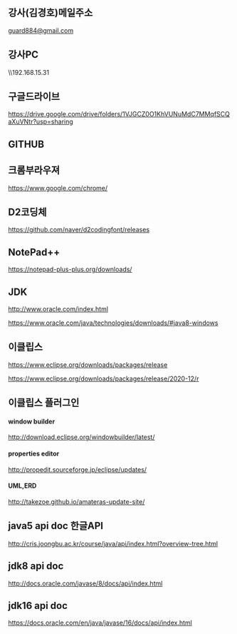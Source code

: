 ## 강사(김경호)메일주소
guard884@gmail.com


## 강사PC
 \\\192.168.15.31

## 구글드라이브
https://drive.google.com/drive/folders/1VJGCZ0O1KhVUNuMdC7MMqfSCQaXuVNtr?usp=sharing

## GITHUB 


## 크롬부라우져
https://www.google.com/chrome/


 

## D2코딩체
https://github.com/naver/d2codingfont/releases

## NotePad++
https://notepad-plus-plus.org/downloads/


## JDK
http://www.oracle.com/index.html

https://www.oracle.com/java/technologies/downloads/#java8-windows

## 이클립스
https://www.eclipse.org/downloads/packages/release

https://www.eclipse.org/downloads/packages/release/2020-12/r


## 이클립스 플러그인
 #### window builder
 http://download.eclipse.org/windowbuilder/latest/
 #### properties editor
 http://propedit.sourceforge.jp/eclipse/updates/
 #### UML,ERD
 http://takezoe.github.io/amateras-update-site/

## java5 api doc 한글API
http://cris.joongbu.ac.kr/course/java/api/index.html?overview-tree.html

## jdk8  api doc
http://docs.oracle.com/javase/8/docs/api/index.html     

## jdk16 api doc
https://docs.oracle.com/en/java/javase/16/docs/api/index.html 
